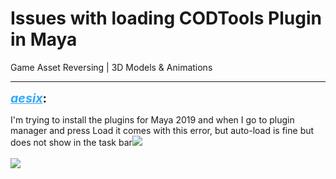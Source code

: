 # Issues with loading CODTools Plugin in Maya
Game Asset Reversing | 3D Models & Animations

---
<strong style="font-size: 1.4em;"><span style="text-decoration: underline;text-decoration-color: #34a7f9;"><span style="color:#34a7f9;">_aesix_</span></span>:</strong>

<p>I&#39;m trying to install the plugins for Maya 2019 and when I go to plugin manager and press Load it comes with this error, but auto-load is fine but does not show in the task bar<img style="max-width: 500px;" src="{{ '/wiki/threads/assets/a.1232.png' | relative_url }}"><br /><br /><img style="max-width: 500px;" src="{{ '/wiki/threads/assets/a.1231.png' | relative_url }}"></p>
